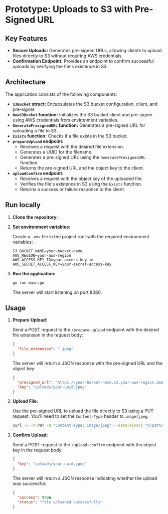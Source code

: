 # Prototype: Uploads to S3 with Pre-Signed URL

## Key Features

*   **Secure Uploads:** Generates pre-signed URLs, allowing clients to upload files directly to S3 without requiring AWS credentials.
*   **Confirmation Endpoint:** Provides an endpoint to confirm successful uploads by verifying the file's existence in S3.

## Architecture

The application consists of the following components:

*   **`S3Bucket` struct:** Encapsulates the S3 bucket configuration, client, and pre-signer.
*   **`NewS3Bucket` function:** Initializes the S3 bucket client and pre-signer using AWS credentials from environment variables.
*   **`GeneratePresignedURL` function:** Generates a pre-signed URL for uploading a file to S3.
*   **`Exists` function:** Checks if a file exists in the S3 bucket.
*   **`prepareUpload` endpoint:**
    *   Receives a request with the desired file extension.
    *   Generates a UUID for the filename.
    *   Generates a pre-signed URL using the `GeneratePresignedURL` function.
    *   Returns the pre-signed URL and the object key to the client.
*   **`uploadConfirm` endpoint:**
    *   Receives a request with the object key of the uploaded file.
    *   Verifies the file's existence in S3 using the `Exists` function.
    *   Returns a success or failure response to the client.

## Run locally
1.  **Clone the repository:**
2.  **Set environment variables:**

    Create a `.env` file in the project root with the required environment variables:

    ```
    S3_BUCKET_NAME=your-bucket-name
    AWS_REGION=your-aws-region
    AWS_ACCESS_KEY_ID=your-access-key-id
    AWS_SECRET_ACCESS_KEY=your-secret-access-key
    ```

3.  **Run the application:**

    ```bash
    go run main.go
    ```

    The server will start listening on port 8080.

## Usage

1.  **Prepare Upload:**

    Send a POST request to the `/prepare-upload` endpoint with the desired file extension in the request body:

    ```json
    {
      "file_extension": ".jpeg"
    }
    ```

    The server will return a JSON response with the pre-signed URL and the object key:

    ```json
    {
      "presigned_url": "https://your-bucket-name.s3.your-aws-region.amazonaws.com/uploads/your-uuid.jpeg?...",
      "key": "uploads/your-uuid.jpeg"
    }
    ```

2.  **Upload File:**

    Use the pre-signed URL to upload the file directly to S3 using a PUT request.  You'll need to set the `Content-Type` header to `image/jpeg`.

    ```bash
    curl -v -X PUT -H "Content-Type: image/jpeg" --data-binary "@/path/to/your/image.jpeg" "https://your-bucket-name.s3.your-aws-region.amazonaws.com/uploads/your-uuid.jpeg?..."
    ```

3.  **Confirm Upload:**

    Send a POST request to the `/upload-confirm` endpoint with the object key in the request body:

    ```json
    {
      "key": "uploads/your-uuid.jpeg"
    }
    ```

    The server will return a JSON response indicating whether the upload was successful:

    ```json
    {
      "success": true,
      "status": "file uploaded successfully"
    }
    ```